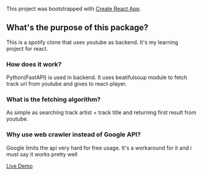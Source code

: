 This project was bootstrapped with [Create React App](https://github.com/facebook/create-react-app).

## What's the purpose of this package?

This is a spotify clone that uses youtube as backend. It's my learning project for react.

### How does it work?

Python(FastAPI) is used in backend. It uses beatifulsoup module to fetch track url from youtube and gives to react-player.

### What is the fetching algorithm?

As simple as searching track artist + track title and returning first result from youtube.

### Why use web crawler instead of Google API?

Google limits the api very hard for free usage. It's a workaround for it and i must say it works pretty well

[Live Demo](https://farukaydin.xyz)
